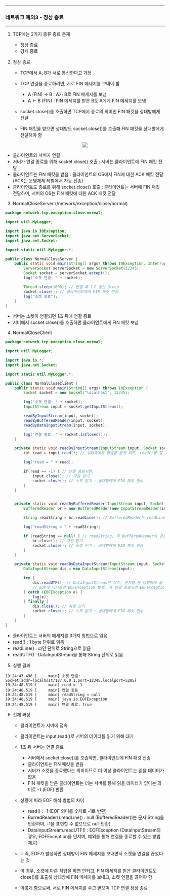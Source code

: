 -----
### 네트워크 예외3 - 정상 종료
-----
1. TCP에는 2가지 종류 종료 존재
   - 정상 종료
   - 강제 종료

2. 정상 종료
   - TCP에서 A, B가 서로 통신한다고 가정
   - TCP 연결을 종료하려면, 서로 FIN 메세지를 보내야 함
     + A (FIN) → B : A가 B로 FIN 메세지를 보냄
     + A ← B (FIN) : FIN 메세지를 받은 B도 A에게 FIN 메세지를 보냄

   - socket.close()를 호출하면 TCP에서 종료의 의미인 FIN 패킷을 상대방에게 전달
   - FIN 패킷을 받으면 상대방도 socket.close()를 호출해 FIN 패킷을 상대방에게 전달해야 함

<div align="center">
<img src="https://github.com/user-attachments/assets/92fd03ea-a9b7-4f69-a94e-bce82cd426ba">
</div>

  - 클라이언트와 서버가 연결
  - 서버가 연결 종료를 위해 socket.close() 호출 : 서버는 클라이언트에 FIN 패킷 전달
  - 클라이언트는 FIN 패킷을 받음 : 클라이언트의 OS에서 FIN에 대한 ACK 패킷 전달 (ACK는 운영체제 레벨에서 자동 전송)
  - 클라이언트도 종료를 위해 socket.close() 호출 : 클라이언트는 서버에 FIN 패킷 전달하며, 서버의 OS는 FIN 패킷에 대한 ACK 패킷 전달
  
3. NormalCloseServer (/network/exception/close/normal)
```java
package network.tcp.exception.close.normal;

import util.MyLogger;

import java.io.IOException;
import java.net.ServerSocket;
import java.net.Socket;

import static util.MyLogger.*;

public class NormalCloseServer {
    public static void main(String[] args) throws IOException, InterruptedException {
        ServerSocket serverSocket = new ServerSocket(12345);
        Socket socket = serverSocket.accept();
        log("소켓 연결: " + socket);

        Thread.sleep(1000); // 연결 후 1초 동안 Sleep
        socket.close(); // 클라이언트에게 FIN 패킷 전송
        log("소켓 종료");
    }
}
```
  - 서버는 소켓이 연결되면 1초 뒤에 연결 종료
  - 서버에서 socket.close()를 호출하면 클라이언트에게 FIN 패킷 보냄

4. NormalCloseClient
```java
package network.tcp.exception.close.normal;

import util.MyLogger;

import java.io.*;
import java.net.Socket;

import static util.MyLogger.*;

public class NormalCloseClient {
    public static void main(String[] args) throws IOException {
        Socket socket = new Socket("localhost", 12345);

        log("소켓 연결: " + socket);
        InputStream input = socket.getInputStream();

        readByInputStream(input, socket);
        readByBufferedReader(input, socket);
        readByDataInputStream(input, socket);

        log("연결 종료: " + socket.isClosed());
    }

    private static void readByInputStream(InputStream input, Socket socket) throws IOException {
        int read = input.read(); // 상대측에서 연결을 끝게 되면, read()를 할 때의 값은 -1 (EOF)

        log("read = " + read);

        if(read == -1) { // 연결 종료되면,
            input.close(); // 자원 닫기
            socket.close(); // 소켓 닫기 : 상대방에게 FIN 패킷 전송
        }
    }


    private static void readByBufferedReader(InputStream input, Socket socket) throws IOException {
        BufferedReader br = new BufferedReader(new InputStreamReader(input)); // 보조 스트림 BufferedReader는 InputStreamReader를 생성자로 받음

        String readString = br.readLine(); // BufferedReader는 readLine 메서드 사용, 반환 값 String

        log("readString = " + readString);

        if (readString == null) { // readString, 즉 BufferedReader의 경우 EOF에 다다르면, 그 값은 null (즉, 연결 종료되면 null)
            br.close(); // 자원 닫기
            socket.close(); // 소켓 닫기 : 상대방에게 FIN 패킷 전송
        }
    }

    private static void readByDataInputStream(InputStream input, Socket socket) throws IOException {
        DataInputStream dis = new DataInputStream(input);

        try {
            dis.readUTF(); // DataInputStream은 정수, 문자열 등 다양하게 올 수 있음.
            // EOF에 다다르면 EOFException 발생, 즉 연결 종료되면 EOFException 발생
        } catch (EOFException e) {
            log(e);
        } finally {
            dis.close(); // 자원 닫기
            socket.close(); // 소켓 닫기 : 상대방에게 FIN 패킷 전송
        }
    }
}
```
  - 클라이언트는 서버의 메세지를 3가지 방법으로 읽음
  - read() : 1 byte 단위로 읽음
  - readLine() : 라인 단위로 String으로 읽음
  - readUTF() : DataInputStream을 통해 String 단위로 읽음

5. 실행 결과
```
19:24:43.496 [     main] 소켓 연결: Socket[addr=localhost/127.0.0.1,port=12345,localport=5285]
19:24:48.519 [     main] read = -1
19:24:48.519 [     main] 연결 종료
19:24:48.519 [     main] readString = null
19:24:48.519 [     main] java.io.EOFException
19:24:48.519 [     main] 연결 종료: true
```

6. 전체 과정
   - 클라이언트가 서버에 접속
   - 클라이언트는 input.read()로 서버의 데이터를 읽기 위해 대기
   - 1초 뒤 서버는 연결 종료
     + 서버에서 socket.close()를 호출하면, 클라이언트에 FIN 패킷 전송
     + 클라이언트는 FIN 패킷을 받음
     + 서버가 소켓을 종료했다는 의미이므로 더 이상 클라이언트는 읽을 데이터가 없음
     + FIN 패킷을 받은 클라이언트는 더는 서버를 통해 읽을 데이터가 없다는 의미로 -1 (EOF) 반환

   - 상황에 따라 EOF 해석 방법의 차이
     + read() : -1 (EOF 의미를 숫자로 -1로 반환)
     + BurredReader().readLine() : null (BufferedReader()는 문자 String을 반환하며, -1을 표현할 수 없으므로 null 반환)
     + DataInputStream.readUTF() : EOFException (DataInputStream의 경우, EOFException을 던지며, 예외를 통해 연결을 종료할 수 있는 방법 제공)

   - 💡 즉, EOF가 발생하면 상대방이 FIN 메세지를 보내면서 소켓을 연결을 끊었다는 것
   - 이 경우, 소켓에 다른 작업을 하면 안되고, FIN 메세지를 받은 클라이언트도 close()를 호출해 상대방에 FIN 메세지를 보내고, 소켓 연결을 끊어야 함
   - 이렇게 함으로써, 서로 FIN 메세지를 주고 받으며 TCP 연결 정상 종료
